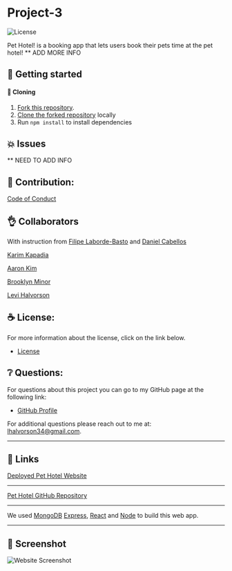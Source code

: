 # Project-3

![License](https://img.shields.io/badge/license-MIT-blue.svg "License Badge")

Pet Hotel! is a booking app that lets users book their pets time at the pet hotel! ** ADD MORE INFO

## 🍔 Getting started

####  🐑 Cloning

1. [Fork this repository](https://help.github.com/en/articles/fork-a-repo).
1. [Clone the forked repository](https://help.github.com/en/articles/cloning-a-repository) locally
1. Run `npm install` to install dependencies

## 💥 Issues

** NEED TO ADD INFO

## 🍤 Contribution:

[Code of Conduct](./CODE_OF_CONDUCT.md)

## 👌 Collaborators

With instruction from [Filipe Laborde-Basto](https://github.com/c0dehot) and [Daniel Cabellos](https://github.com/shibeknight)

[Karim Kapadia](https://github.com/karimkapadia)

[Aaron Kim](https://github.com/whiteowl00)

[Brooklyn Minor](https://github.com/brooklynminor)

[Levi Halvorson](https://github.com/Halvosaurus34)

## ☕ License:

For more information about the license, click on the link below.

- [License](https://choosealicense.com/licenses/mit/)

## ❔ Questions:

For questions about this project you can go to my GitHub page at the following link:

- [GitHub Profile](https://github.com/Halvosaurus34)

For additional questions please reach out to me at: lhalvorson34@gmail.com.

---

## 🎯 Links

[Deployed Pet Hotel Website]()

---

[Pet Hotel GitHub Repository](https://github.com/brooklynminor/Project-3)

---

We used [MongoDB](https://www.mongodb.com/) [Express](https://www.npmjs.com/package/express), [React](https://reactjs.org/) and [Node](https://nodejs.org/en/) to build this web app.

---

## 👀 Screenshot

![Website Screenshot](./public/assets/Screenshot.PNG)
